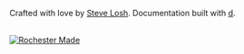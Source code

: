 Crafted with love by [Steve Losh](http://stevelosh.com).
Documentation built with [d](http://sjl.bitbucket.org/d/).

<br/><a id='rochester-made' href='http://rochestermade.com' title='Rochester Made'><img src='http://rochestermade.com/media/images/rochester-made-dark-on-light.png' alt='Rochester Made' title='Rochester Made' /></a>
